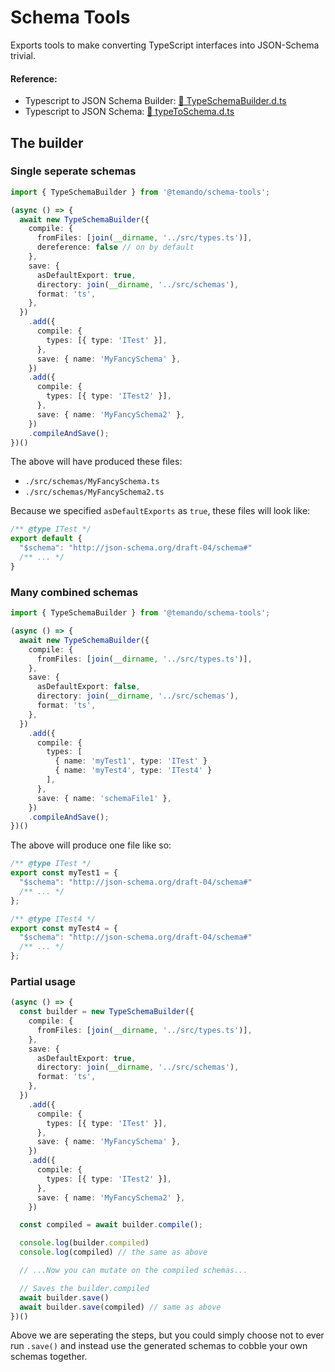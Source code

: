 # Schema Tools

Exports tools to make converting TypeScript interfaces into JSON-Schema trivial.

#### Reference:
- Typescript to JSON Schema Builder: [:blue_book: TypeSchemaBuilder.d.ts](build/typeToSchema.d.ts)
- Typescript to JSON Schema: [:blue_book: typeToSchema.d.ts](build/typeToSchema.d.ts)

## The builder

### Single seperate schemas

```ts
import { TypeSchemaBuilder } from '@temando/schema-tools';

(async () => {
  await new TypeSchemaBuilder({
    compile: {
      fromFiles: [join(__dirname, '../src/types.ts')],
      dereference: false // on by default
    },
    save: {
      asDefaultExport: true,
      directory: join(__dirname, '../src/schemas'),
      format: 'ts',
    },
  })
    .add({
      compile: {
        types: [{ type: 'ITest' }],
      },
      save: { name: 'MyFancySchema' },
    })
    .add({
      compile: {
        types: [{ type: 'ITest2' }],
      },
      save: { name: 'MyFancySchema2' },
    })
    .compileAndSave();
})()
```

The above will have produced these files:
- `./src/schemas/MyFancySchema.ts`
- `./src/schemas/MyFancySchema2.ts`

Because we specified `asDefaultExports` as `true`, these files will look like:

```ts
/** @type ITest */
export default {
  "$schema": "http://json-schema.org/draft-04/schema#"
  /** ... */
}
```

### Many combined schemas


```ts
import { TypeSchemaBuilder } from '@temando/schema-tools';

(async () => {
  await new TypeSchemaBuilder({
    compile: {
      fromFiles: [join(__dirname, '../src/types.ts')],
    },
    save: {
      asDefaultExport: false,
      directory: join(__dirname, '../src/schemas'),
      format: 'ts',
    },
  })
    .add({
      compile: {
        types: [
          { name: 'myTest1', type: 'ITest' }
          { name: 'myTest4', type: 'ITest4' }
        ],
      },
      save: { name: 'schemaFile1' },
    })
    .compileAndSave();
})()
```

The above will produce one file like so:

```ts
/** @type ITest */
export const myTest1 = {
  "$schema": "http://json-schema.org/draft-04/schema#"
  /** ... */
};

/** @type ITest4 */
export const myTest4 = {
  "$schema": "http://json-schema.org/draft-04/schema#"
  /** ... */
};
```

### Partial usage

```ts
(async () => {
  const builder = new TypeSchemaBuilder({
    compile: {
      fromFiles: [join(__dirname, '../src/types.ts')],
    },
    save: {
      asDefaultExport: true,
      directory: join(__dirname, '../src/schemas'),
      format: 'ts',
    },
  })
    .add({
      compile: {
        types: [{ type: 'ITest' }],
      },
      save: { name: 'MyFancySchema' },
    })
    .add({
      compile: {
        types: [{ type: 'ITest2' }],
      },
      save: { name: 'MyFancySchema2' },
    })

  const compiled = await builder.compile();

  console.log(builder.compiled)
  console.log(compiled) // the same as above

  // ...Now you can mutate on the compiled schemas...

  // Saves the builder.compiled
  await builder.save()
  await builder.save(compiled) // same as above
})()
```

Above we are seperating the steps, but you could simply choose not to ever run `.save()`
and instead use the generated schemas to cobble your own schemas together.
